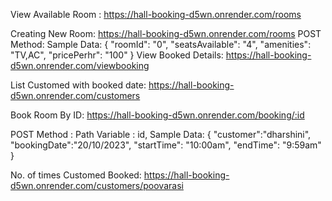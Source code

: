 View Available Room : https://hall-booking-d5wn.onrender.com/rooms

Creating New Room: https://hall-booking-d5wn.onrender.com/rooms POST Method: Sample Data: { "roomId": "0", "seatsAvailable": "4", "amenities": "TV,AC", "pricePerhr": "100" }
View Booked Details: https://hall-booking-d5wn.onrender.com/viewbooking

List Customed with booked date: https://hall-booking-d5wn.onrender.com/customers

Book Room By ID: https://hall-booking-d5wn.onrender.com/booking/:id

POST Method : Path Variable : id, Sample Data: { "customer":"dharshini", "bookingDate":"20/10/2023", "startTime": "10:00am", "endTime": "9:59am" }

No. of times Customed Booked: https://hall-booking-d5wn.onrender.com/customers/poovarasi
